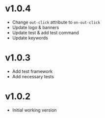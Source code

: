 # v1.0.4
- Change `out-click` attribute to `on-out-click`
- Update logo & banners
- Update test & add test command
- Update keywords

# v1.0.3
- Add test framework
- Add necessary tests

# v1.0.2
- Initial working version
